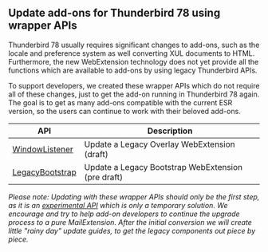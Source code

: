 ## Update add-ons for Thunderbird 78 using wrapper APIs

Thunderbird 78 usually requires significant changes to add-ons, such as the locale and preference system as well converting XUL documents to HTML. Furthermore, the new WebExtension technology does not yet provide all the functions which are available to add-ons by using legacy Thunderbird APIs.

To support developers, we created these wrapper APIs which do not require all of these changes, just to get the add-on running in Thunderbird 78 again. The goal is to get as many add-ons compatible with the current ESR version, so the users can continue to work with their beloved add-ons.

| API             | Description |
| --------------- | ----------- |
| [WindowListener](https://github.com/thundernest/addon-developer-support/wiki/Using-the-WindowListener-API-to-convert-a-Legacy-Overlay-WebExtension-into-a-MailExtension-for-Thunderbird-78)      |  Update a Legacy Overlay WebExtension (draft)
| [LegacyBootstrap](LegacyBootstrap)      |  Update a Legacy Bootstrap WebExtension (pre draft)

_Please note: Updating with these wrapper APIs should only be the first step, as it is an [experimental API](https://thunderbird-webextensions.readthedocs.io/en/latest/how-to/experiments.html) which is only a temporary solution. We encourage and try to help add-on developers to continue the upgrade process to a pure MailExtension. After the initial conversion we will create little "rainy day" update guides, to get the legacy components out piece by piece._

